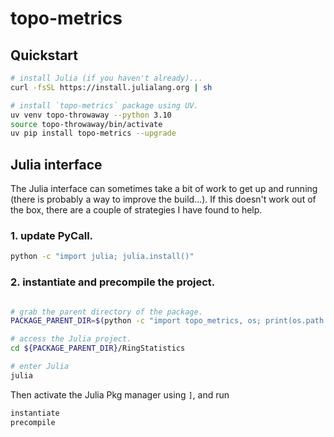 # topo-metrics

## Quickstart

```bash
# install Julia (if you haven't already)...
curl -fsSL https://install.julialang.org | sh

# install `topo-metrics` package using UV.
uv venv topo-throwaway --python 3.10
source topo-throwaway/bin/activate
uv pip install topo-metrics --upgrade
```

## Julia interface 

The Julia interface can sometimes take a bit of work to get up and running
(there is probably a way to improve the build...). If this doesn't work out of
the box, there are a couple of strategies I have found to help.

### 1. update PyCall.

```bash
python -c "import julia; julia.install()"
```

### 2. instantiate and precompile the project.

```bash

# grab the parent directory of the package.
PACKAGE_PARENT_DIR=$(python -c "import topo_metrics, os; print(os.path.dirname(topo_metrics.__file__))")

# access the Julia project.
cd ${PACKAGE_PARENT_DIR}/RingStatistics

# enter Julia
julia
```

Then activate the Julia Pkg manager using `]`, and run

```julia
instantiate
precompile
```